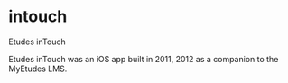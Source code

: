 # intouch
Etudes inTouch

Etudes inTouch was an iOS app built in 2011, 2012 as a companion to the MyEtudes LMS.
